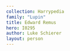 ```yaml
---
collection: Harrypedia
family: "Lupin"
title: Edward Remus
hero: I0295
author: Luke Schierer
layout: person
---
```


